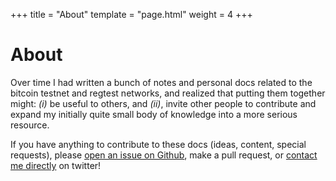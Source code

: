 +++
title = "About"
template = "page.html"
weight = 4
+++

# About

Over time I had written a bunch of notes and personal docs related to the bitcoin testnet and regtest networks, and realized that putting them together might: _(i)_ be useful to others, and _(ii)_, invite other people to contribute and expand my initially quite small body of knowledge into a more serious resource.

If you have anything to contribute to these docs (ideas, content, special requests), please [open an issue on Github](https://github.com/thunderbiscuit/learn-bitcoin-testnet), make a pull request, or [contact me directly](https://twitter.com/thunderB__) on twitter!
